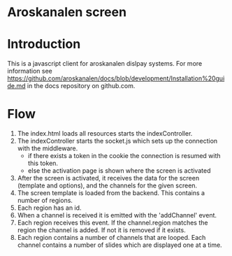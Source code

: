 # Aroskanalen screen


# Introduction
This is a javascript client for aroskanalen dislpay systems. For more information see https://github.com/aroskanalen/docs/blob/development/Installation%20guide.md in the docs repository on github.com.

# Flow
1. The index.html loads all resources starts the indexController.
2. The indexController starts the socket.js which sets up the connection with the middleware.
     * if there exists a token in the cookie the connection is resumed with this token.
     * else the activation page is shown where the screen is activated
3. After the screen is activated, it receives the data for the screen (template and options),
   and the channels for the given screen.
4. The screen template is loaded from the backend. This contains a number of regions.
5. Each region has an id.
6. When a channel is received it is emitted with the 'addChannel' event.
7. Each region receives this event. If the channel.region matches the region the channel is added. If not it is removed if it exists.
8. Each region contains a number of channels that are looped. Each channel contains a number of slides which are displayed one at a time.
